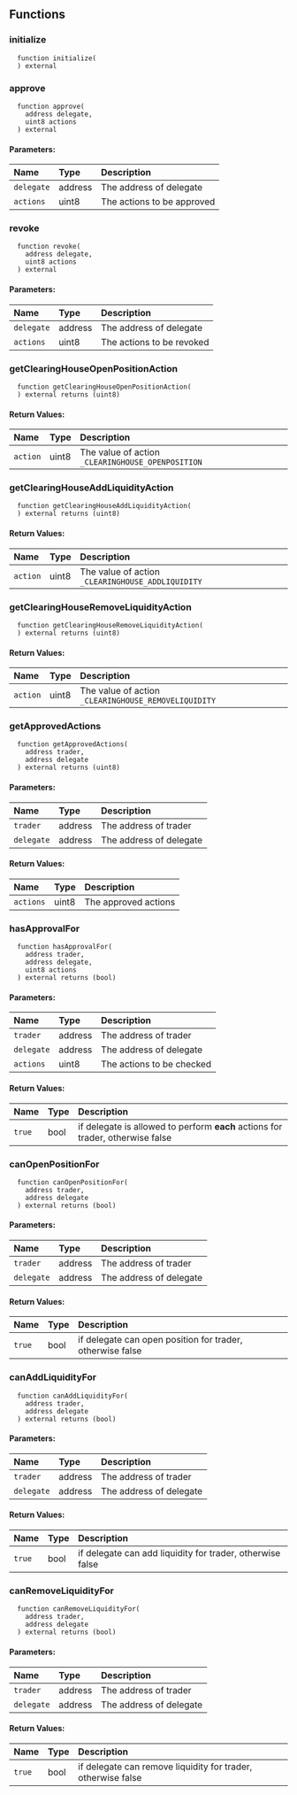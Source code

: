 
## Functions
### initialize
```solidity
  function initialize(
  ) external
```




### approve
```solidity
  function approve(
    address delegate,
    uint8 actions
  ) external
```


#### Parameters:
| Name                           | Type          | Description                                                                  |
| :----------------------------- | :------------ | :--------------------------------------------------------------------------- |
|`delegate` | address | The address of delegate
|`actions` | uint8 | The actions to be approved

### revoke
```solidity
  function revoke(
    address delegate,
    uint8 actions
  ) external
```


#### Parameters:
| Name                           | Type          | Description                                                                  |
| :----------------------------- | :------------ | :--------------------------------------------------------------------------- |
|`delegate` | address | The address of delegate
|`actions` | uint8 | The actions to be revoked

### getClearingHouseOpenPositionAction
```solidity
  function getClearingHouseOpenPositionAction(
  ) external returns (uint8)
```



#### Return Values:
| Name                           | Type          | Description                                                                  |
| :----------------------------- | :------------ | :--------------------------------------------------------------------------- |
|`action` | uint8 | The value of action `_CLEARINGHOUSE_OPENPOSITION`
### getClearingHouseAddLiquidityAction
```solidity
  function getClearingHouseAddLiquidityAction(
  ) external returns (uint8)
```



#### Return Values:
| Name                           | Type          | Description                                                                  |
| :----------------------------- | :------------ | :--------------------------------------------------------------------------- |
|`action` | uint8 | The value of action `_CLEARINGHOUSE_ADDLIQUIDITY`
### getClearingHouseRemoveLiquidityAction
```solidity
  function getClearingHouseRemoveLiquidityAction(
  ) external returns (uint8)
```



#### Return Values:
| Name                           | Type          | Description                                                                  |
| :----------------------------- | :------------ | :--------------------------------------------------------------------------- |
|`action` | uint8 | The value of action `_CLEARINGHOUSE_REMOVELIQUIDITY`
### getApprovedActions
```solidity
  function getApprovedActions(
    address trader,
    address delegate
  ) external returns (uint8)
```


#### Parameters:
| Name                           | Type          | Description                                                                  |
| :----------------------------- | :------------ | :--------------------------------------------------------------------------- |
|`trader` | address | The address of trader
|`delegate` | address | The address of delegate

#### Return Values:
| Name                           | Type          | Description                                                                  |
| :----------------------------- | :------------ | :--------------------------------------------------------------------------- |
|`actions` | uint8 | The approved actions
### hasApprovalFor
```solidity
  function hasApprovalFor(
    address trader,
    address delegate,
    uint8 actions
  ) external returns (bool)
```


#### Parameters:
| Name                           | Type          | Description                                                                  |
| :----------------------------- | :------------ | :--------------------------------------------------------------------------- |
|`trader` | address | The address of trader
|`delegate` | address | The address of delegate
|`actions` | uint8 | The actions to be checked

#### Return Values:
| Name                           | Type          | Description                                                                  |
| :----------------------------- | :------------ | :--------------------------------------------------------------------------- |
|`true` | bool | if delegate is allowed to perform **each** actions for trader, otherwise false
### canOpenPositionFor
```solidity
  function canOpenPositionFor(
    address trader,
    address delegate
  ) external returns (bool)
```


#### Parameters:
| Name                           | Type          | Description                                                                  |
| :----------------------------- | :------------ | :--------------------------------------------------------------------------- |
|`trader` | address | The address of trader
|`delegate` | address | The address of delegate

#### Return Values:
| Name                           | Type          | Description                                                                  |
| :----------------------------- | :------------ | :--------------------------------------------------------------------------- |
|`true` | bool | if delegate can open position for trader, otherwise false
### canAddLiquidityFor
```solidity
  function canAddLiquidityFor(
    address trader,
    address delegate
  ) external returns (bool)
```


#### Parameters:
| Name                           | Type          | Description                                                                  |
| :----------------------------- | :------------ | :--------------------------------------------------------------------------- |
|`trader` | address | The address of trader
|`delegate` | address | The address of delegate

#### Return Values:
| Name                           | Type          | Description                                                                  |
| :----------------------------- | :------------ | :--------------------------------------------------------------------------- |
|`true` | bool | if delegate can add liquidity for trader, otherwise false
### canRemoveLiquidityFor
```solidity
  function canRemoveLiquidityFor(
    address trader,
    address delegate
  ) external returns (bool)
```


#### Parameters:
| Name                           | Type          | Description                                                                  |
| :----------------------------- | :------------ | :--------------------------------------------------------------------------- |
|`trader` | address | The address of trader
|`delegate` | address | The address of delegate

#### Return Values:
| Name                           | Type          | Description                                                                  |
| :----------------------------- | :------------ | :--------------------------------------------------------------------------- |
|`true` | bool | if delegate can remove liquidity for trader, otherwise false


